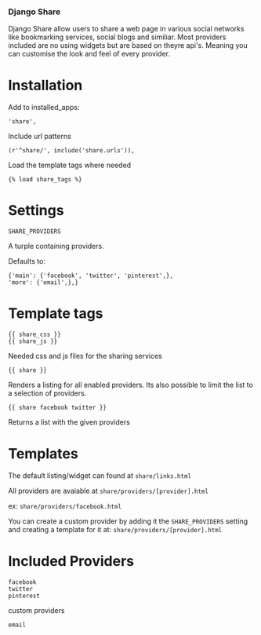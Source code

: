 ### Django Share

Django Share allow users to share a web page in various social networks like bookmarking services, social blogs and similiar.
Most providers included are no using widgets but are based on theyre api's. Meaning you can customise the look and feel of every provider.

Installation
==============

Add to installed_apps:

    'share',
    
Include url patterns

    (r'^share/', include('share.urls')),

Load the template tags where needed

    {% load share_tags %}

Settings
==============

``SHARE_PROVIDERS``

A turple containing providers.

Defaults to:

    {'main': {'facebook', 'twitter', 'pinterest',},
    'more': {'email',},}

Template tags
==============

    {{ share_css }}
    {{ share_js }}
    
Needed css and js files for the sharing services    
    
    {{ share }}    
    
Renders a listing for all enabled providers. Its also possible to limit the list to a selection of providers.

    {{ share facebook twitter }}  
    
Returns a list with the given providers    

Templates
=========

The default listing/widget can found at ``share/links.html``

All providers are avaiable at ``share/providers/[provider].html``

ex: ``share/providers/facebook.html``

You can create a custom provider by adding it the ``SHARE_PROVIDERS`` setting and creating a template for it at: ``share/providers/[provider].html``
    
Included Providers
=========

    facebook
    twitter
    pinterest
 
custom providers
   
    email
